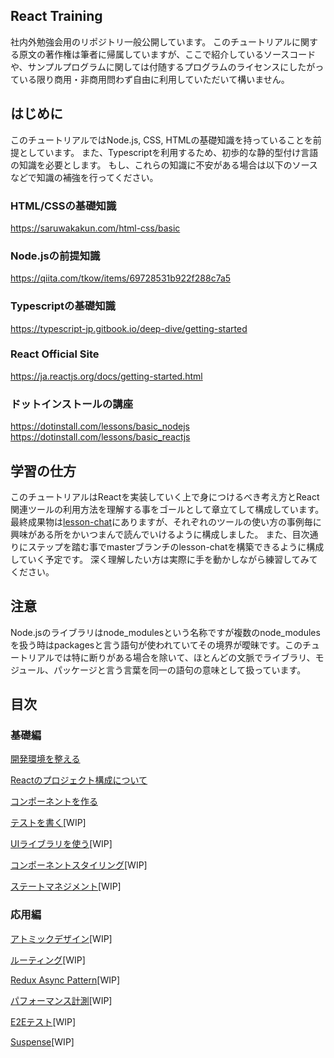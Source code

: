 ## React Training

社内外勉強会用のリポジトリ一般公開しています。
このチュートリアルに関する原文の著作権は筆者に帰属していますが、ここで紹介しているソースコードや、サンプルプログラムに関しては付随するプログラムのライセンスにしたがっている限り商用・非商用問わず自由に利用していただいて構いません。

## はじめに

このチュートリアルではNode.js, CSS, HTMLの基礎知識を持っていることを前提としています。
また、Typescriptを利用するため、初歩的な静的型付け言語の知識を必要とします。
もし、これらの知識に不安がある場合は以下のソースなどで知識の補強を行ってください。

### HTML/CSSの基礎知識

https://saruwakakun.com/html-css/basic

### Node.jsの前提知識

https://qiita.com/tkow/items/69728531b922f288c7a5

### Typescriptの基礎知識

https://typescript-jp.gitbook.io/deep-dive/getting-started


### React Official Site

https://ja.reactjs.org/docs/getting-started.html

### ドットインストールの講座

https://dotinstall.com/lessons/basic_nodejs
https://dotinstall.com/lessons/basic_reactjs

## 学習の仕方

このチュートリアルはReactを実装していく上で身につけるべき考え方とReact関連ツールの利用方法を理解する事をゴールとして章立てして構成しています。
最終成果物は[lesson-chat](./lesson-chat)にありますが、それぞれのツールの使い方の事例毎に興味がある所をかいつまんで読んでいけるように構成しました。
また、目次通りにステップを踏む事でmasterブランチのlesson-chatを構築できるように構成していく予定です。
深く理解したい方は実際に手を動かしながら練習してみてください。

## 注意

Node.jsのライブラリはnode_modulesという名称ですが複数のnode_modulesを扱う時はpackagesと言う語句が使われていてその境界が曖昧です。このチュートリアルでは特に断りがある場合を除いて、ほとんどの文脈でライブラリ、モジュール、パッケージと言う言葉を同一の語句の意味として扱っています。


## 目次

### 基礎編

[開発環境を整える](./docs/step1/開発環境を整える.md)

[Reactのプロジェクト構成について](./docs/step2/Reactのプロジェクト構成について.md)

[コンポーネントを作る](./docs/step3/コンポーネントを作る.md)

[テストを書く](./docs/step4/テストを書く.md)[WIP]

[UIライブラリを使う](./docs/step5/UIライブラリを使う.md)[WIP]

[コンポーネントスタイリング](./docs/step6/コンポーネントスタイリング.md)[WIP]

[ステートマネジメント](./docs/step7/ステートマネジメント.md)[WIP]

### 応用編

[アトミックデザイン](./docs/step8/アトミックデザイン.md)[WIP]

[ルーティング](./docs/step9/ルーティング.md)[WIP]

[Redux Async Pattern](./docs/step10/Redux_Async_Pattern.md)[WIP]

[パフォーマンス計測](./docs/step11/パフォーマンス計測.md)[WIP]

[E2Eテスト](./docs/step12/E2Eテスト.md)[WIP]

[Suspense](./docs/step13/Suspense.md)[WIP]
